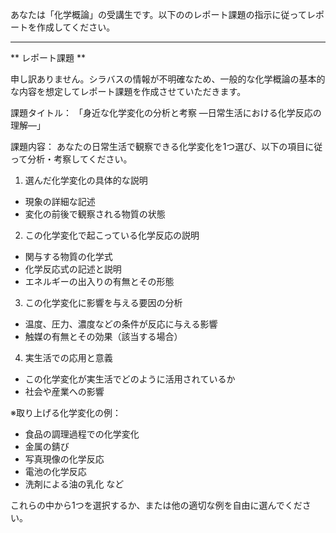 あなたは「化学概論」の受講生です。以下ののレポート課題の指示に従ってレポートを作成してください。

---------------------------------------
** レポート課題 **

申し訳ありません。シラバスの情報が不明確なため、一般的な化学概論の基本的な内容を想定してレポート課題を作成させていただきます。

課題タイトル：
「身近な化学変化の分析と考察 ―日常生活における化学反応の理解―」

課題内容：
あなたの日常生活で観察できる化学変化を1つ選び、以下の項目に従って分析・考察してください。

1. 選んだ化学変化の具体的な説明
- 現象の詳細な記述
- 変化の前後で観察される物質の状態

2. この化学変化で起こっている化学反応の説明
- 関与する物質の化学式
- 化学反応式の記述と説明
- エネルギーの出入りの有無とその形態

3. この化学変化に影響を与える要因の分析
- 温度、圧力、濃度などの条件が反応に与える影響
- 触媒の有無とその効果（該当する場合）

4. 実生活での応用と意義
- この化学変化が実生活でどのように活用されているか
- 社会や産業への影響

※取り上げる化学変化の例：
- 食品の調理過程での化学変化
- 金属の錆び
- 写真現像の化学反応
- 電池の化学反応
- 洗剤による油の乳化
など

これらの中から1つを選択するか、または他の適切な例を自由に選んでください。